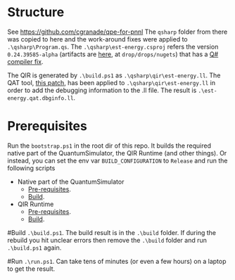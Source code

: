 # Structure
See https://github.com/cgranade/qpe-for-pnnl
The `qsharp` folder from there was copied to here and the work-around fixes were applied to `.\qsharp\Program.qs`.
The `.\qsharp\est-energy.csproj` refers the version `0.24.39585-alpha` (artifacts are [here](https://dev.azure.com/ms-quantum-public/Microsoft%20Quantum%20(public)/_build/results?buildId=39585&view=artifacts&pathAsName=false&type=publishedArtifacts), at `drop/drops/nugets`) that has a [Q# compiler fix](https://github.com/microsoft/qsharp-compiler/pull/1373).

The QIR is generated by `.\build.ps1` as `.\qsharp\qir\est-energy.ll`.
The QAT tool, [this patch](https://github.com/qir-alliance/qat/pull/66), has been applied to `.\qsharp\qir\est-energy.ll` in order to add the debugging information to the .ll file. The result is `.\est-energy.qat.dbginfo.ll`.

# Prerequisites
Run the `bootstrap.ps1` in the root dir of this repo. It builds the required native part of the QuantumSimulator, the QIR Runtime (and other things).
Or instead, you can set the env var `BUILD_CONFIGURATION` to `Release` and run the following scripts
* Native part of the QuantumSimulator
  * [Pre-requisites](https://github.com/microsoft/qsharp-runtime/blob/main/src/Simulation/Native/prerequisites.ps1).
  * [Build](https://github.com/microsoft/qsharp-runtime/blob/main/src/Simulation/Native/build-native-simulator.ps1).
* QIR Runtime
  * [Pre-requisites](https://github.com/microsoft/qsharp-runtime/blob/main/src/Qir/Runtime/prerequisites.ps1).
  * [Build](https://github.com/microsoft/qsharp-runtime/blob/main/src/Qir/Runtime/build-qir-runtime.ps1).

#Build 
`.\build.ps1`. 
The build result is in the `.\build` folder. If during the rebuild you hit unclear errors then remove the `.\build` folder and run `.\build.ps1` again.

#Run
`.\run.ps1`.
Can take tens of minutes (or even a few hours) on a laptop to get the result.
